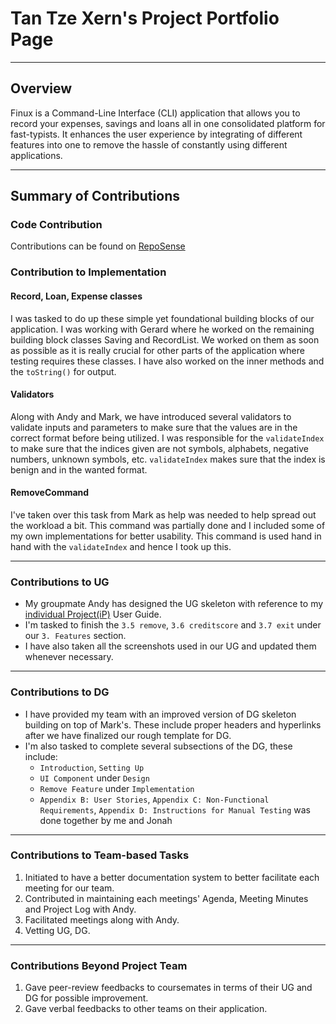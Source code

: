 # Tan Tze Xern's Project Portfolio Page

---

## Overview
Finux is a Command-Line Interface (CLI) application that allows you to record your expenses, savings and loans all
in one consolidated platform for fast-typists. It enhances the user experience by integrating of different features into one to remove
the hassle of constantly using different applications.

---

## Summary of Contributions

### Code Contribution

Contributions can be found on 
[RepoSense](https://nus-cs2113-ay2021s2.github.io/tp-dashboard/?search=&sort=groupTitle&sortWithin=title&since=&timeframe=commit&mergegroup=&groupSelect=groupByRepos&breakdown=false&tabOpen=true&tabType=authorship&tabAuthor=tzexern&tabRepo=AY2021S2-CS2113T-W09-1%2Ftp%5Bmaster%5D&authorshipIsMergeGroup=false&authorshipFileTypes=docs~functional-code~test-code)

### Contribution to Implementation

#### Record, Loan, Expense classes

I was tasked to do up these simple yet foundational building blocks of our application. I was working with Gerard where
he worked on the remaining building block classes Saving and RecordList. We worked on them as soon as possible as it is
really crucial for other parts of the application where testing requires these classes. 
I have also worked on the inner methods and the `toString()` for output.

#### Validators

Along with Andy and Mark, we have introduced several validators to validate inputs and parameters to make sure that the
values are in the correct format before being utilized. I was responsible for the `validateIndex` to make sure that the
indices given are not symbols, alphabets, negative numbers, unknown symbols, etc. `validateIndex` makes sure that the
index is benign and in the wanted format.

#### RemoveCommand

I've taken over this task from Mark as help was needed to help spread out the workload a bit. This command was partially
done and I included some of my own implementations for better usability. This command is used hand in hand with the
`validateIndex` and hence I took up this.

---

### Contributions to UG

* My groupmate Andy has designed the UG skeleton with reference to my 
[individual Project(iP)](https://tzexern.github.io/ip/) User Guide.
* I'm tasked to finish the `3.5 remove`, `3.6 creditscore` and `3.7 exit` under our `3. Features` section.
* I have also taken all the screenshots used in our UG and updated them whenever necessary.

---

### Contributions to DG

* I have provided my team with an improved version of DG skeleton building on top of Mark's. These include proper headers
and hyperlinks after we have finalized our rough template for DG. 
* I'm also tasked to complete several subsections of the DG, these include:
  * `Introduction`, `Setting Up`
  * `UI Component` under `Design`
  * `Remove Feature` under `Implementation`
  * `Appendix B: User Stories`, `Appendix C: Non-Functional Requirements`, `Appendix D: Instructions for Manual Testing` was done together by me and Jonah

---

### Contributions to Team-based Tasks

1. Initiated to have a better documentation system to better facilitate each meeting for our team.
1. Contributed in maintaining each meetings' Agenda, Meeting Minutes and Project Log with Andy.
1. Facilitated meetings along with Andy.
1. Vetting UG, DG.

---

### Contributions Beyond Project Team

1. Gave peer-review feedbacks to coursemates in terms of their UG and DG for possible improvement.
1. Gave verbal feedbacks to other teams on their application.
